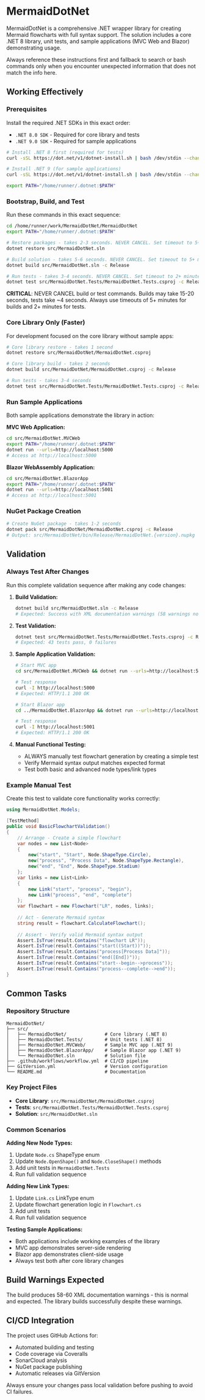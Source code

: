# MermaidDotNet

MermaidDotNet is a comprehensive .NET wrapper library for creating Mermaid flowcharts with full syntax support. The solution includes a core .NET 8 library, unit tests, and sample applications (MVC Web and Blazor) demonstrating usage.

Always reference these instructions first and fallback to search or bash commands only when you encounter unexpected information that does not match the info here.

## Working Effectively

### Prerequisites
Install the required .NET SDKs in this exact order:
- `.NET 8.0 SDK` - Required for core library and tests
- `.NET 9.0 SDK` - Required for sample applications

```bash
# Install .NET 8 first (required for tests)
curl -sSL https://dot.net/v1/dotnet-install.sh | bash /dev/stdin --channel 8.0

# Install .NET 9 (for sample applications)
curl -sSL https://dot.net/v1/dotnet-install.sh | bash /dev/stdin --channel 9.0

export PATH="/home/runner/.dotnet:$PATH"
```

### Bootstrap, Build, and Test
Run these commands in this exact sequence:

```bash
cd /home/runner/work/MermaidDotNet/MermaidDotNet
export PATH="/home/runner/.dotnet:$PATH"

# Restore packages - takes 2-3 seconds. NEVER CANCEL. Set timeout to 5+ minutes.
dotnet restore src/MermaidDotNet.sln

# Build solution - takes 5-6 seconds. NEVER CANCEL. Set timeout to 5+ minutes.
dotnet build src/MermaidDotNet.sln -c Release

# Run tests - takes 3-4 seconds. NEVER CANCEL. Set timeout to 2+ minutes.
dotnet test src/MermaidDotNet.Tests/MermaidDotNet.Tests.csproj -c Release
```

**CRITICAL**: NEVER CANCEL build or test commands. Builds may take 15-20 seconds, tests take ~4 seconds. Always use timeouts of 5+ minutes for builds and 2+ minutes for tests.

### Core Library Only (Faster)
For development focused on the core library without sample apps:

```bash
# Core library restore - takes 1 second
dotnet restore src/MermaidDotNet/MermaidDotNet.csproj

# Core library build - takes 2 seconds 
dotnet build src/MermaidDotNet/MermaidDotNet.csproj -c Release

# Run tests - takes 3-4 seconds
dotnet test src/MermaidDotNet.Tests/MermaidDotNet.Tests.csproj -c Release
```

### Run Sample Applications
Both sample applications demonstrate the library in action:

**MVC Web Application:**
```bash
cd src/MermaidDotNet.MVCWeb
export PATH="/home/runner/.dotnet:$PATH"
dotnet run --urls=http://localhost:5000
# Access at http://localhost:5000
```

**Blazor WebAssembly Application:**
```bash
cd src/MermaidDotNet.BlazorApp  
export PATH="/home/runner/.dotnet:$PATH"
dotnet run --urls=http://localhost:5001
# Access at http://localhost:5001
```

### NuGet Package Creation
```bash
# Create NuGet package - takes 1-2 seconds
dotnet pack src/MermaidDotNet/MermaidDotNet.csproj -c Release
# Output: src/MermaidDotNet/bin/Release/MermaidDotNet.{version}.nupkg
```

## Validation

### Always Test After Changes
Run this complete validation sequence after making any code changes:

1. **Build Validation:**
   ```bash
   dotnet build src/MermaidDotNet.sln -c Release
   # Expected: Success with XML documentation warnings (58 warnings normal)
   ```

2. **Test Validation:**
   ```bash
   dotnet test src/MermaidDotNet.Tests/MermaidDotNet.Tests.csproj -c Release
   # Expected: 43 tests pass, 0 failures
   ```

3. **Sample Application Validation:**
   ```bash
   # Start MVC app
   cd src/MermaidDotNet.MVCWeb && dotnet run --urls=http://localhost:5000 &
   
   # Test response
   curl -I http://localhost:5000
   # Expected: HTTP/1.1 200 OK
   
   # Start Blazor app  
   cd ../MermaidDotNet.BlazorApp && dotnet run --urls=http://localhost:5001 &
   
   # Test response
   curl -I http://localhost:5001  
   # Expected: HTTP/1.1 200 OK
   ```

4. **Manual Functional Testing:**
   - ALWAYS manually test flowchart generation by creating a simple test
   - Verify Mermaid syntax output matches expected format
   - Test both basic and advanced node types/link types

### Example Manual Test
Create this test to validate core functionality works correctly:
```csharp
using MermaidDotNet.Models;

[TestMethod]
public void BasicFlowchartValidation()
{
    // Arrange - Create a simple flowchart
    var nodes = new List<Node>
    {
        new("start", "Start", Node.ShapeType.Circle),
        new("process", "Process Data", Node.ShapeType.Rectangle),
        new("end", "End", Node.ShapeType.Stadium)
    };
    var links = new List<Link>
    {
        new Link("start", "process", "begin"),
        new Link("process", "end", "complete")
    };
    var flowchart = new Flowchart("LR", nodes, links);
    
    // Act - Generate Mermaid syntax
    string result = flowchart.CalculateFlowchart();
    
    // Assert - Verify valid Mermaid syntax output
    Assert.IsTrue(result.Contains("flowchart LR"));
    Assert.IsTrue(result.Contains("start((Start))"));
    Assert.IsTrue(result.Contains("process[Process Data]"));
    Assert.IsTrue(result.Contains("end([End])"));
    Assert.IsTrue(result.Contains("start--begin-->process"));
    Assert.IsTrue(result.Contains("process--complete-->end"));
}
```

## Common Tasks

### Repository Structure
```
MermaidDotNet/
├── src/
│   ├── MermaidDotNet/              # Core library (.NET 8)
│   ├── MermaidDotNet.Tests/        # Unit tests (.NET 8)  
│   ├── MermaidDotNet.MVCWeb/       # Sample MVC app (.NET 9)
│   ├── MermaidDotNet.BlazorApp/    # Sample Blazor app (.NET 9)
│   └── MermaidDotNet.sln           # Solution file
├── .github/workflows/workflow.yml  # CI/CD pipeline
├── GitVersion.yml                  # Version configuration
└── README.md                       # Documentation
```

### Key Project Files
- **Core Library**: `src/MermaidDotNet/MermaidDotNet.csproj`
- **Tests**: `src/MermaidDotNet.Tests/MermaidDotNet.Tests.csproj`  
- **Solution**: `src/MermaidDotNet.sln`

### Common Scenarios

**Adding New Node Types:**
1. Update `Node.cs` ShapeType enum
2. Update `Node.OpenShape()` and `Node.CloseShape()` methods  
3. Add unit tests in `MermaidDotNet.Tests`
4. Run full validation sequence

**Adding New Link Types:**
1. Update `Link.cs` LinkType enum
2. Update flowchart generation logic in `Flowchart.cs`
3. Add unit tests
4. Run full validation sequence

**Testing Sample Applications:**
- Both applications include working examples of the library
- MVC app demonstrates server-side rendering
- Blazor app demonstrates client-side usage
- Always test both after core library changes

## Build Warnings Expected
The build produces 58-60 XML documentation warnings - this is normal and expected. The library builds successfully despite these warnings.

## CI/CD Integration
The project uses GitHub Actions for:
- Automated building and testing
- Code coverage via Coveralls
- SonarCloud analysis  
- NuGet package publishing
- Automatic releases via GitVersion

Always ensure your changes pass local validation before pushing to avoid CI failures.